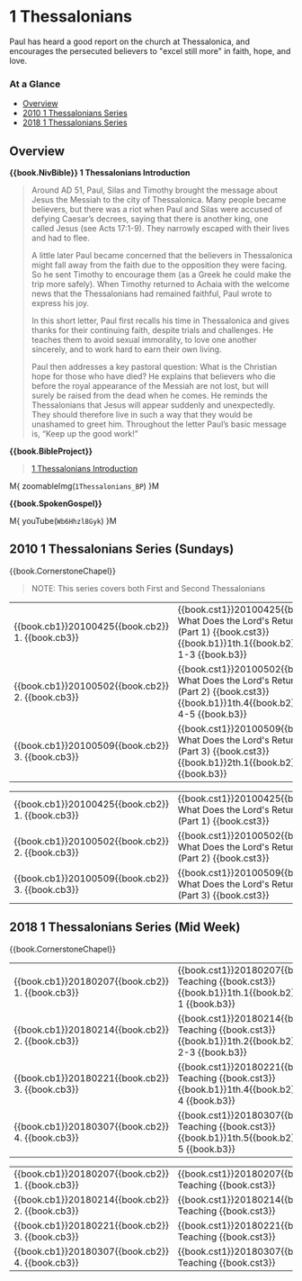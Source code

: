# 1 Thessalonians

Paul has heard a good report on the church at Thessalonica, and
encourages the persecuted believers to "excel still more" in faith,
hope, and love.

### At a Glance

- [Overview](#overview)
- [2010 1 Thessalonians Series](#2010-1-thessalonians-series-sundays)
- [2018 1 Thessalonians Series](#2018-1-thessalonians-series-mid-week)


## Overview


**{{book.NivBible}} 1 Thessalonians Introduction**

> Around AD 51, Paul, Silas and Timothy brought the message about Jesus
> the Messiah to the city of Thessalonica. Many people became believers,
> but there was a riot when Paul and Silas were accused of defying
> Caesar’s decrees, saying that there is another king, one called Jesus
> (see Acts 17:1-9). They narrowly escaped with their lives and had to
> flee.
> 
> A little later Paul became concerned that the believers in
> Thessalonica might fall away from the faith due to the opposition they
> were facing. So he sent Timothy to encourage them (as a Greek he could
> make the trip more safely). When Timothy returned to Achaia with the
> welcome news that the Thessalonians had remained faithful, Paul wrote
> to express his joy.
> 
> In this short letter, Paul first recalls his time in Thessalonica and
> gives thanks for their continuing faith, despite trials and
> challenges. He teaches them to avoid sexual immorality, to love one
> another sincerely, and to work hard to earn their own living.
> 
> Paul then addresses a key pastoral question: What is the Christian
> hope for those who have died? He explains that believers who die
> before the royal appearance of the Messiah are not lost, but will
> surely be raised from the dead when he comes. He reminds the
> Thessalonians that Jesus will appear suddenly and unexpectedly. They
> should therefore live in such a way that they would be unashamed to
> greet him. Throughout the letter Paul’s basic message is, “Keep up the
> good work!”


**{{book.BibleProject}}**

> [1 Thessalonians Introduction](https://bibleproject.com/explore/video/1-thessalonians/)

M{ zoomableImg(`1Thessalonians_BP`) }M


**{{book.SpokenGospel}}**

M{ youTube(`Wb6Hhzl8Gyk`) }M


## 2010 1 Thessalonians Series (Sundays)

{{book.CornerstoneChapel}}

> NOTE: This series covers both First and Second Thessalonians

<!-- MASTER: vertical layout for "cell phone" responsive show/hide -->
<div class="phone">
<table>

<tr><td> {{book.cb1}}20100425{{book.cb2}} 1. {{book.cb3}} </td><td> {{book.cst1}}20100425{{book.cst2}} What Does the Lord's Return Mean (Part 1) {{book.cst3}} <br/> {{book.b1}}1th.1{{book.b2}} 1 Thess 1-3 {{book.b3}} </td><td> 04/25/2010 <br/> {{book.csg1}}20100425.pdf{{book.csg2}} </td>
<tr><td> {{book.cb1}}20100502{{book.cb2}} 2. {{book.cb3}} </td><td> {{book.cst1}}20100502{{book.cst2}} What Does the Lord's Return Mean (Part 2) {{book.cst3}} <br/> {{book.b1}}1th.4{{book.b2}} 1 Thess 4-5 {{book.b3}} </td><td> 05/02/2010 <br/> {{book.csg1}}20100502.pdf{{book.csg2}} </td>
<tr><td> {{book.cb1}}20100509{{book.cb2}} 3. {{book.cb3}} </td><td> {{book.cst1}}20100509{{book.cst2}} What Does the Lord's Return Mean (Part 3) {{book.cst3}} <br/> {{book.b1}}2th.1{{book.b2}} 2 Thess     {{book.b3}} </td><td> 05/09/2010 <br/> {{book.csg1}}20100509.pdf{{book.csg2}} </td>

</table>
</div>

<!-- COPY: horizontal layout for "desktop/tablet" responsive show/hide (simply add 2 columns to header and replace TWO FROM <br/> TO </td><td> -->
<div class="desktop">
<table>

<tr><td> {{book.cb1}}20100425{{book.cb2}} 1. {{book.cb3}} </td><td> {{book.cst1}}20100425{{book.cst2}} What Does the Lord's Return Mean (Part 1) {{book.cst3}} </td><td> {{book.b1}}1th.1{{book.b2}} 1 Thess 1-3 {{book.b3}} </td><td> 04/25/2010 </td><td> {{book.csg1}}20100425.pdf{{book.csg2}} </td>
<tr><td> {{book.cb1}}20100502{{book.cb2}} 2. {{book.cb3}} </td><td> {{book.cst1}}20100502{{book.cst2}} What Does the Lord's Return Mean (Part 2) {{book.cst3}} </td><td> {{book.b1}}1th.4{{book.b2}} 1 Thess 4-5 {{book.b3}} </td><td> 05/02/2010 </td><td> {{book.csg1}}20100502.pdf{{book.csg2}} </td>
<tr><td> {{book.cb1}}20100509{{book.cb2}} 3. {{book.cb3}} </td><td> {{book.cst1}}20100509{{book.cst2}} What Does the Lord's Return Mean (Part 3) {{book.cst3}} </td><td> {{book.b1}}2th.1{{book.b2}} 2 Thess     {{book.b3}} </td><td> 05/09/2010 </td><td> {{book.csg1}}20100509.pdf{{book.csg2}} </td>


</table>
</div>


## 2018 1 Thessalonians Series (Mid Week)

{{book.CornerstoneChapel}}

<!-- MASTER: vertical layout for "cell phone" responsive show/hide -->
<div class="phone">
<table>

<tr><td> {{book.cb1}}20180207{{book.cb2}} 1. {{book.cb3}} </td><td> {{book.cst1}}20180207{{book.cst2}} Teaching {{book.cst3}} <br/> {{book.b1}}1th.1{{book.b2}} 1 Thess 1   {{book.b3}} </td><td> 02/07/2018 </td>
<tr><td> {{book.cb1}}20180214{{book.cb2}} 2. {{book.cb3}} </td><td> {{book.cst1}}20180214{{book.cst2}} Teaching {{book.cst3}} <br/> {{book.b1}}1th.2{{book.b2}} 1 Thess 2-3 {{book.b3}} </td><td> 02/14/2018 </td>
<tr><td> {{book.cb1}}20180221{{book.cb2}} 3. {{book.cb3}} </td><td> {{book.cst1}}20180221{{book.cst2}} Teaching {{book.cst3}} <br/> {{book.b1}}1th.4{{book.b2}} 1 Thess 4   {{book.b3}} </td><td> 02/21/2018 </td>
<tr><td> {{book.cb1}}20180307{{book.cb2}} 4. {{book.cb3}} </td><td> {{book.cst1}}20180307{{book.cst2}} Teaching {{book.cst3}} <br/> {{book.b1}}1th.5{{book.b2}} 1 Thess 5   {{book.b3}} </td><td> 03/07/2018 </td>

</table>
</div>

<!-- COPY: horizontal layout for "desktop/tablet" responsive show/hide (simply add 2 columns to header and replace TWO FROM <br/> TO </td><td> -->
<div class="desktop">
<table>

<tr><td> {{book.cb1}}20180207{{book.cb2}} 1. {{book.cb3}} </td><td> {{book.cst1}}20180207{{book.cst2}} Teaching {{book.cst3}} </td><td> {{book.b1}}1th.1{{book.b2}} 1 Thess 1   {{book.b3}} </td><td> 02/07/2018 </td>
<tr><td> {{book.cb1}}20180214{{book.cb2}} 2. {{book.cb3}} </td><td> {{book.cst1}}20180214{{book.cst2}} Teaching {{book.cst3}} </td><td> {{book.b1}}1th.2{{book.b2}} 1 Thess 2-3 {{book.b3}} </td><td> 02/14/2018 </td>
<tr><td> {{book.cb1}}20180221{{book.cb2}} 3. {{book.cb3}} </td><td> {{book.cst1}}20180221{{book.cst2}} Teaching {{book.cst3}} </td><td> {{book.b1}}1th.4{{book.b2}} 1 Thess 4   {{book.b3}} </td><td> 02/21/2018 </td>
<tr><td> {{book.cb1}}20180307{{book.cb2}} 4. {{book.cb3}} </td><td> {{book.cst1}}20180307{{book.cst2}} Teaching {{book.cst3}} </td><td> {{book.b1}}1th.5{{book.b2}} 1 Thess 5   {{book.b3}} </td><td> 03/07/2018 </td>

</table>
</div>
